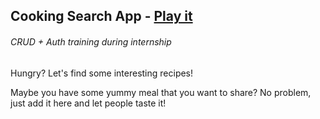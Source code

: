 ## Cooking Search App - [Play it](https://reactcookies.netlify.app)
###### CRUD + Auth training during internship

Hungry? Let's find some interesting recipes!

Maybe you have some yummy meal that you want to share? No problem, just add it here and let people taste it!
